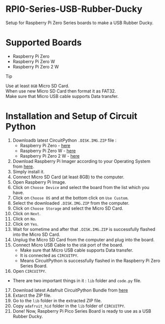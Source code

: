 # RPI0-Series-USB-Rubber-Ducky
Setup for Raspberry Pi Zero Series boards to make a USB Rubber Ducky.

# Supported Boards
- Raspberry Pi Zero
- Raspberry Pi Zero W
- Raspberry Pi Zero 2 W

>[!TIP]
>Use at least `8GB` Micro SD Card.<br>
>When use new Micro SD Card then format it as FAT32.<br>
>Make sure that Micro USB cable supports Data transfer.

# Installation and Setup of Circuit Python
1. Downloadb latest CircuitPython `.DISK.IMG.ZIP` file :
   - Raspberry Pi Zero - [here](https://circuitpython.org/board/raspberrypi_zero/)
   - Raspberry Pi Zero W - [here](https://circuitpython.org/board/raspberrypi_zero_w/)
   - Raspberry Pi Zero 2 W - [here](https://circuitpython.org/board/raspberrypi_zero2w/)
2. Download Raspberry Pi Imager according to your Operating System from [here](https://www.raspberrypi.com/software/).
3. Simply install it.
4. Connect Micro SD Card (at least 8GB) to the computer.
5. Open Raspberry Pi Image.
6. Click on `Choose Device` and select the board from the list which you have.
7. Click on `Choose OS` and at the bottom click on `Use Custom`.
8. Select the downloaded `.DISK.IMG.ZIP` from the computer.
9. Click on `Choose Storage` and select the Micro SD Card.
10. Click on `Next`.
11. Click on `No`.
12. Click on `Yes`.
13. Wait for sometime and after that `.DISK.IMG.ZIP` is successfully flashed into the Micro SD Card.
14. Unplug the Micro SD Card from the computer and plug into the board.
15. Connect Micro USB Cable to the `USB` port of the board.
    - Make sure that Micro USB cable supports Data transfer.
    - It is connected as `CIRCUITPY`.
    - Means CircuitPython is successfully flashed in the Raspberry Pi Zero Series Board.
16. Open `CIRCUITPY`.
   - There are two important things in it : `lib` folder and `code.py` file.
17. Download latest Adafruit CircuitPython Bundle from [here](https://github.com/adafruit/Adafruit_CircuitPython_Bundle/releases)
18. Extarct the ZIP file.
19. Go to the `lib` folder in the extracted ZIP file.
20. Copy `adafruit_hid` folder in the `lib` folder of `CIRCUITPY`.
21. Done! Now, Raspberry Pi Pico Series Board is ready to use as a USB Rubber Ducky.
